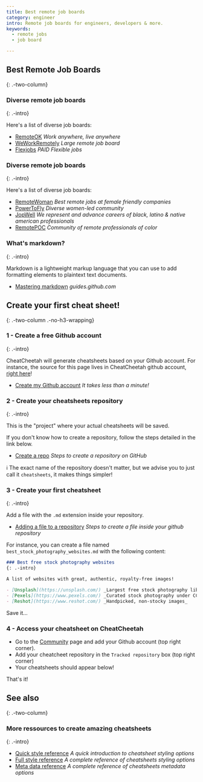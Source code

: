 ```yaml
---
title: Best remote job boards
category: engineer
intro: Remote job boards for engineers, developers & more.
keywords:
  - remote jobs
  - job board

---
```


## Best Remote Job Boards
{: .-two-column}


### Diverse remote job boards
{: .-intro}

Here's a list of diverse job boards:
- [RemoteOK](https://remoteok.io/) _Work anywhere, live anywhere_
- [WeWorkRemotely](https://weworkremotely.com/) _Large remote job board_
- [Flexjobs](https://www.jopwell.com/) _PAID Flexible jobs_


### Diverse remote job boards
{: .-intro}

Here's a list of diverse job boards:
- [RemoteWoman](https://remotewoman.com/) _Best remote jobs at female friendly companies_
- [PowerToFly](https://powertofly.com/) _Diverse women-led community_
- [JopWell](https://www.jopwell.com/) _We represent and advance careers of black, latino & native american professionals_
- [RemotePOC](https://remotepoc.com/) _Community of remote professionals of color_



### What's markdown?
{: .-intro}

Markdown is a lightweight markup language that you can use to add formatting elements to plaintext text documents.

- [Mastering markdown](https://guides.github.com/features/mastering-markdown/) _guides.github.com_


## Create your first cheat sheet!
{: .-two-column .-no-h3-wrapping}

### 1 - Create a free Github account
{: .-intro}

CheatCheetah will generate cheatsheets based on your Github account.
For instance, the source for this page lives in CheatCheetah github account, [right here](https://github.com/cheatcheetah/cheatsheets/blob/main/getting_started.md)!

- [Create my Github account](https://github.com/account/organizations/new?plan=free) _It takes less than a minute!_

### 2 - Create your cheatsheets repository
{: .-intro}

This is the "project" where your actual cheatsheets will be saved.

If you don't know how to create a repository, follow the steps detailed in the link below.

- [Create a repo](https://docs.github.com/en/github/getting-started-with-github/create-a-repo) _Steps to create a repository on GitHub_

ℹ️ The exact name of the repository doesn't matter, but we advise you to just call it `cheatsheets`, it makes things simpler!

### 3 - Create your first cheatsheet
{: .-intro}

Add a file with the `.md` extension inside your repository.

- [Adding a file to a repository](https://docs.github.com/en/github/managing-files-in-a-repository/adding-a-file-to-a-repository) _Steps to create a file inside your github repository_

For instance, you can create a file named `best_stock_photography_websites.md` with the following content:

```md
### Best free stock photography websites
{: .-intro}

A list of websites with great, authentic, royalty-free images!

- [Unsplash](https://unsplash.com/) _Largest free stock photography library!_
- [Pexels](https://www.pexels.com/) _Curated stock photography under CC0 license_
- [Reshot](https://www.reshot.com/) _Handpicked, non-stocky images_

```

Save it...

### 4 - Access your cheatsheet on CheatCheetah

- Go to the [Community](http://cheatcheetah.com/community) page and add your Github account (top right corner).
- Add your cheatcheet repository in the `Tracked repository` box (top right corner)
- Your cheatsheets should appear below!

That's it!

## See also
{: .-two-column}

### More ressources to create amazing cheatsheets
{: .-intro}

- [Quick style reference](https://cheatcheetah.com/cheatcheetah/cheatsheets/style_quick_reference.md) _A quick introduction to cheatsheet styling options_
- [Full style reference](https://cheatcheetah.com/cheatcheetah/cheatsheets/style_reference.md) _A complete reference of cheatsheets styling options_
- [Meta data reference](https://cheatcheetah.com/cheatcheetah/cheatsheets/metadata_reference.md) _A complete reference of cheatsheets metadata options_
